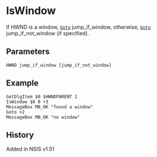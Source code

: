 # IsWindow

If HWND is a window, [`Goto`][1] jump\_if\_window, otherwise, [`Goto`][1] jump\_if\_not_window (if specified).

## Parameters

    HWND jump_if_window [jump_if_not_window]

## Example

    GetDlgItem $0 $HWNDPARENT 1
    IsWindow $0 0 +3
    MessageBox MB_OK "found a window"
    Goto +2
    MessageBox MB_OK "no window"

## History

Added in NSIS v1.51

[1]: Goto.md